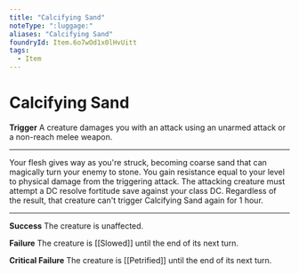 ```yaml
---
title: "Calcifying Sand"
noteType: ":luggage:"
aliases: "Calcifying Sand"
foundryId: Item.6o7wOd1x0lHvUitt
tags:
  - Item
---
```


# Calcifying Sand

**Trigger** A creature damages you with an attack using an unarmed attack or a non-reach melee weapon.

* * *

Your flesh gives way as you're struck, becoming coarse sand that can magically turn your enemy to stone. You gain resistance equal to your level to physical damage from the triggering attack. The attacking creature must attempt a DC resolve fortitude save against your class DC. Regardless of the result, that creature can't trigger Calcifying Sand again for 1 hour.

* * *

**Success** The creature is unaffected.

**Failure** The creature is [[Slowed]] until the end of its next turn.

**Critical Failure** The creature is [[Petrified]] until the end of its next turn.
